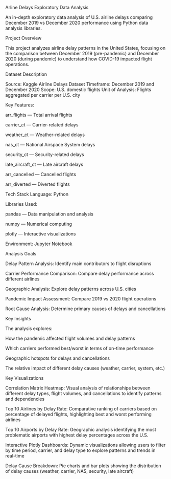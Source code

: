 Arline Delays Exploratory Data Analysis

An in-depth exploratory data analysis of U.S. airline delays comparing December 2019 vs December 2020 performance using Python data analysis libraries.


Project Overview

This project analyzes airline delay patterns in the United States, focusing on the comparison between December 2019 (pre-pandemic) and December 2020 (during pandemic) to understand how COVID-19 impacted flight operations.

Dataset Description

Source: Kaggle Airline Delays Dataset
Timeframe: December 2019 and December 2020
Scope: U.S. domestic flights
Unit of Analysis: Flights aggregated per carrier per U.S. city


Key Features:

arr_flights — Total arrival flights

carrier_ct — Carrier-related delays

weather_ct — Weather-related delays

nas_ct — National Airspace System delays

security_ct — Security-related delays

late_aircraft_ct — Late aircraft delays

arr_cancelled — Cancelled flights

arr_diverted — Diverted flights

Tech Stack
Language: Python

Libraries Used:

pandas — Data manipulation and analysis

numpy — Numerical computing

plotly — Interactive visualizations



Environment: Jupyter Notebook



Analysis Goals

Delay Pattern Analysis: Identify main contributors to flight disruptions

Carrier Performance Comparison: Compare delay performance across different airlines

Geographic Analysis: Explore delay patterns across U.S. cities

Pandemic Impact Assessment: Compare 2019 vs 2020 flight operations

Root Cause Analysis: Determine primary causes of delays and cancellations




Key Insights


The analysis explores:

How the pandemic affected flight volumes and delay patterns

Which carriers performed best/worst in terms of on-time performance

Geographic hotspots for delays and cancellations

The relative impact of different delay causes (weather, carrier, system, etc.)




Key Visualizations

Correlation Matrix Heatmap: Visual analysis of relationships between different delay types, flight volumes, and cancellations to identify patterns and dependencies

Top 10 Airlines by Delay Rate: Comparative ranking of carriers based on percentage of delayed flights, highlighting best and worst performing airlines

Top 10 Airports by Delay Rate: Geographic analysis identifying the most problematic airports with highest delay percentages across the U.S.

Interactive Plotly Dashboards: Dynamic visualizations allowing users to filter by time period, carrier, and delay type to explore patterns and trends in real-time

Delay Cause Breakdown: Pie charts and bar plots showing the distribution of delay causes (weather, carrier, NAS, security, late aircraft)



